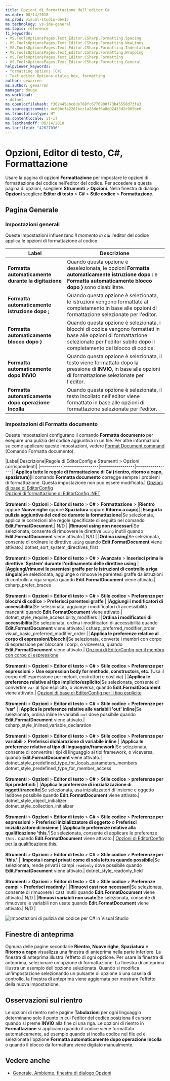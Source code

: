 ```yaml
---
title: Opzioni di formattazione dell'editor C#
ms.date: 08/14/2018
ms.prod: visual-studio-dev15
ms.technology: vs-ide-general
ms.topic: reference
f1_keywords:
- VS.ToolsOptionsPages.Text_Editor.CSharp.Formatting.Spacing
- VS.ToolsOptionsPages.Text_Editor.CSharp.Formatting.NewLines
- VS.ToolsOptionsPages.Text_Editor.CSharp.Formatting.Indentation
- VS.ToolsOptionsPages.Text_Editor.CSharp.Formatting.Wrapping
- VS.ToolsOptionsPages.Text_Editor.CSharp.Formatting
- VS.ToolsOptionsPages.Text_Editor.CSharp.Formatting.General
helpviewer_keywords:
- formatting options [C#]
- Text editor Options dialog box, formatting
author: gewarren
ms.author: gewarren
manager: douge
ms.workload:
- dotnet
ms.openlocfilehash: f302445ebc8de788fc6776900f73b45550d73fa3
ms.sourcegitcommit: 4c60bcfa2281bcc1a28def6a8e02433d2c905be6
ms.translationtype: HT
ms.contentlocale: it-IT
ms.lasthandoff: 08/14/2018
ms.locfileid: "42627036"
---
```

# <a name="options-text-editor-c-formatting"></a>Opzioni, Editor di testo, C#, Formattazione

Usare la pagina di opzioni **Formattazione** per impostare le opzioni di formattazione del codice nell'editor del codice. Per accedere a questa pagina di opzioni, scegliere **Strumenti** > **Opzioni**. Nella finestra di dialogo **Opzioni** scegliere **Editor di testo** > **C#** > **Stile codice** > **Formattazione**.

## <a name="general-page"></a>Pagina Generale

### <a name="general-settings"></a>Impostazioni generali

Queste impostazioni influenzano *il momento in cui* l'editor del codice applica le opzioni di formattazione al codice.

|Label|Descrizione|
|-----------|-----------------|
|**Formatta automaticamente durante la digitazione**|Quando questa opzione è deselezionata, le opzioni **Formatta automaticamente istruzione dopo :** e **Formatta automaticamente blocco dopo }** sono disabilitate.|
|**Formatta automaticamente istruzione dopo ;**|Quando questa opzione è selezionata, le istruzioni vengono formattate al completamento in base alle opzioni di formattazione selezionate per l'editor.|
|**Formatta automaticamente blocco dopo }**|Quando questa opzione è selezionata, i blocchi di codice vengono formattati in base alle opzioni di formattazione selezionate per l'editor subito dopo il completamento del blocco di codice.|
|**Formatta automaticamente dopo INVIO**|Quando questa opzione è selezionata, il testo viene formattato dopo la pressione di **INVIO**, in base alle opzioni di formattazione selezionate per l'editor.|
|**Formatta automaticamente dopo operazione Incolla**|Quando questa opzione è selezionata, il testo incollato nell'editor viene formattato in base alle opzioni di formattazione selezionate per l'editor.|

### <a name="format-document-settings"></a>Impostazioni di Formatta documento

Queste impostazioni configurano il comando **Formatta documento** per eseguire una pulizia del codice aggiuntiva in un file. Per altre informazioni su come applicare queste impostazioni, vedere [Format Document command](../code-styles-and-quick-actions.md#format-document-command) (Comando Formatta documento).

|Label|Descrizione|Regole di EditorConfig e Strumenti > Opzioni corrispondenti|
|-----------|-----------------|-----------------|-----------------|
|**Applica tutte le regole di formattazione di C# (rientro, ritorno a capo, spaziatura)**|Il comando **Formatta documento** corregge sempre i problemi di formattazione. Questa impostazione non può essere modificata.| [Opzioni di base di EditorConfig](../../ide/create-portable-custom-editor-options.md)<br/>[Opzioni di formattazione di EditorConfig .NET](../../ide/editorconfig-code-style-settings-reference.md#formatting-conventions)<br/><br/>**Strumenti** > **Opzioni** > **Editor di testo** > **C#** > **Formattazione**  > [**Rientro** oppure **Nuove righe** oppure **Spaziatura** oppure **Ritorno a capo**]|
|**Esegui la pulizia aggiuntiva del codice durante la formattazione**|Se selezionata, applica le correzioni alle regole specificate di seguito nel comando **Edit.FormatDocument**.| N/D |
|**Rimuovi using non necessari**|Se selezionata, consente di rimuovere le direttive `using` inutili quando **Edit.FormatDocument** viene attivato.| N/D |
|**Ordina using**|Se selezionata, consente di ordinare le direttive `using` quando **Edit.FormatDocument** viene attivato.| dotnet_sort_system_directives_first<br/><br/>**Strumenti** > **Opzioni** > **Editor di testo** > **C#** > **Avanzate**  > **Inserisci prima le direttive 'System' durante l'ordinamento delle direttive using** |
|**Aggiungi/rimuovi le parentesi graffe per le istruzioni di controllo a riga singola**|Se selezionata, aggiunge o rimuove le parentesi graffe da istruzioni di controllo a riga singola quando **Edit.FormatDocument** viene attivato.| csharp_prefer_braces<br/><br/>**Strumenti** > **Opzioni** > **Editor di testo** > **C#** > **Stile codice**  > **Preferenze per blocchi di codice** > **Preferisci parentesi graffe** |
|**Aggiungi i modificatori di accessibilità**|Se selezionata, aggiunge i modificatori di accessibilità mancanti quando **Edit.FormatDocument** viene attivato.| dotnet_style_require_accessibility_modifiers |
|**Ordina i modificatori di accessibilità**|Se selezionata, ordina i modificatori di accessibilità quando **Edit.FormatDocument** viene attivato.| csharp_preferred_modifier_order<br/>visual_basic_preferred_modifier_order |
|**Applica le preferenze relative al corpo di espressioni/blocchi**|Se selezionata, converte i membri con corpo di espressione per bloccare i corpi, o viceversa, quando **Edit.FormatDocument** viene attivato.| [Opzioni di EditorConfig per il membro con corpo di espressione](../../ide/editorconfig-code-style-settings-reference.md#expression_bodied_members)<br/><br/>**Strumenti** > **Opzioni** > **Editor di testo** > **C#** > **Stile codice**  > **Preferenze per espressioni** > **Use expression body for methods, constructors, etc.** (Usa il corpo dell'espressione per metodi, costruttori e così via)  |
|**Applica le preferenze relative al tipo implicito/esplicito**|Se selezionata, consente di convertire `var` al tipo esplicito, o viceversa, quando **Edit.FormatDocument** viene attivato.| [Opzioni di base di EditorConfig per il tipo esplicito](../../ide/editorconfig-code-style-settings-reference.md#implicit-and-explicit-types)<br/><br/>**Strumenti** > **Opzioni** > **Editor di testo** > **C#** > **Stile codice** > **Preferenze per 'var'**  |
|**Applica le preferenze relative alle variabili 'out' inline**|Se selezionata, ordina inline le variabili `out` dove possibile quando **Edit.FormatDocument** viene attivato.| csharp_style_inlined_variable_declaration<br/><br/>**Strumenti** > **Opzioni** > **Editor di testo** > **C#** > **Stile codice** > **Preferenze per variabili** > **Preferisci dichiarazione di variabile inline** |
|**Applica le preferenze relative al tipo di linguaggio/framework**|Se selezionata, consente di convertire i tipi di linguaggio ai tipi framework, o viceversa, quando **Edit.FormatDocument** viene attivato.| dotnet_style_predefined_type_for_locals_parameters_members<br/>dotnet_style_predefined_type_for_member_access<br/><br/>**Strumenti** > **Opzioni** > **Editor di testo** > **C#** > **Stile codice** > **preferenze per tipi predefiniti** |
|**Applica le preferenze di inizializzazione di oggetti/raccolte**|Se selezionata, usa inizializzatori di insieme e oggetto laddove possibile quando **Edit.FormatDocument** viene attivato.| dotnet_style_object_initializer<br/>dotnet_style_collection_initializer<br/><br/>**Strumenti** > **Opzioni** > **Editor di testo** > **C#** > **Stile codice** > **Preferenze per espressioni** > **Preferisci inizializzatore di oggetto** o **Preferisci inizializzatore di insieme** |
|**Applica le preferenze relative alla qualificazione 'this.'**|Se selezionata, consente di applicare le preferenze `this.` quando **Edit.FormatDocument** viene attivato.| [Opzioni di EditorConfig per la qualificazione this.](../../ide/editorconfig-code-style-settings-reference.md#this_and_me)<br/><br/>**Strumenti** > **Opzioni** > **Editor di testo** > **C#** > **Stile codice** > **Preferenze per 'this.'**  |
|**Imposta i campi privati come di sola lettura quando possibile**|Se selezionata, rende privati i campi `readonly` dove possibile quando **Edit.FormatDocument** viene attivato.| dotnet_style_readonly_field<br/><br/>**Strumenti** > **Opzioni** > **Editor di testo** > **C#** > **Stile codice**  > **Preferenze campi** > **Preferisci readonly** |
|**Rimuovi cast non necessari**|Se selezionata, consente di rimuovere i cast inutili quando **Edit.FormatDocument** viene attivato.| N/D |
|**Rimuovi variabili non usate**|Se selezionata, consente di rimuovere le variabili non usate quando **Edit.FormatDocument** viene attivato.| N/D |

![Impostazioni di pulizia del codice per C# in Visual Studio](media/format-document-settings.png)

## <a name="preview-windows"></a>Finestre di anteprima

Ognuna delle pagine secondarie **Rientro**, **Nuove righe**, **Spaziatura** e **Ritorno a capo** visualizza una finestra di anteprima nella parte inferiore. La finestra di anteprima illustra l'effetto di ogni opzione. Per usare la finestra di anteprima, selezionare un'opzione di formattazione. La finestra di anteprima illustra un esempio dell'opzione selezionata. Quando si modifica un'impostazione selezionando un pulsante di opzione o una casella di controllo, la finestra di anteprima viene aggiornata per mostrare l'effetto della nuova impostazione.

## <a name="indentation-remarks"></a>Osservazioni sul rientro

Le opzioni di rientro nelle pagine **Tabulazioni** per ogni linguaggio determinano solo il punto in cui l'editor del codice posiziona il cursore quando si preme **INVIO** alla fine di una riga. Le opzioni di rientro in **Formattazione** si applicano quando il codice viene formattato automaticamente, ad esempio quando si incolla codice nel file ed è selezionata l'opzione **Formatta automaticamente dopo operazione Incolla** o quando il blocco da formattare viene digitato manualmente.

## <a name="see-also"></a>Vedere anche

- [Generale, Ambiente, finestra di dialogo Opzioni](../../ide/reference/general-environment-options-dialog-box.md)